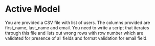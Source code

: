 # Active Model

You are provided a CSV file with list of users. The columns provided are first_name, last_name and email. You need to write a script that iterates through this file and lists out wrong rows with row number which are validated for presence of all fields and format validation for email field.
